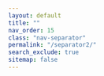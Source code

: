 ```yaml
---
layout: default
title: ""
nav_order: 15
class: "nav-separator"
permalink: "/separator2/"
search_exclude: true
sitemap: false
---
```

